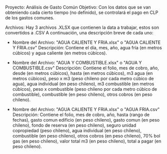Proyecto: Análisis de Gasto Común
Objetivo: Con los datos que se van obteniendo cada cierto tiempo (no definido), se controlará el pago en CLP de los gastos comunes.

Archivos: Hay 3 archivos .XLSX que contienen la data a trabajar, estos son convertidos a .CSV
A continuación, una descripción breve de cada uno:

- Nombre del Archivo: "AGUA CALIENTE Y FRIA.xlsx" o "AGUA CALIENTE Y FRIA.csv"
Descripción: Contiene el día, mes, año, agua fría (en metros cúbicos) y agua caliente (en metros cúbicos).

- Nombre del Archivo: "AGUA Y COMBUSTIBLE.xlsx" o "AGUA Y COMBUSTIBLE.csv"
Descripción: Contiene el folio, mes de cobro, año, desde (en metros cúbicos), hasta (en metros cúbicos), m3 agua (en metros cúbicos), peso x m3 (peso chileno por cada metro cúbico de agua), agua individual (en peso chileno), m3 combustible (en metros cúbicos), peso x combustible (peso chileno por cada metro cúbico de combustible), combustible (en peso chileno), otros cobros (en peso chileno).

- Nombre del Archivo: "AGUA CALIENTE Y FRIA.xlsx" o "AGUA FRIA.csv"
Descripción: Contiene el folio, mes de cobro, año, hasta (rango de fechas), gasto comun edificio (en peso chileno), gasto comun (en peso chileno), fondo de reserva (en peso chileno), seguro unidad copropiedad (peso chileno), agua individual (en peso chileno), combustible (en peso chileno), otros cobros (en peso chileno), 70% bol gas (en peso chileno), valor total m3 (en peso chileno), total a pagar (en peso chileno).
